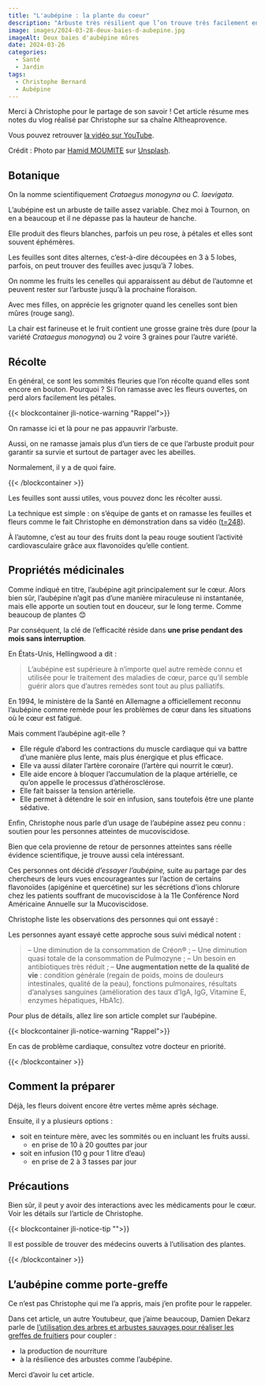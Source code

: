 ```yaml
---
title: "L'aubépine : la plante du coeur"
description: "Arbuste très résilient que l’on trouve très facilement en France, c’est aussi une plante utile pour certains maux dont nous souffrons et une quantité incroyable de nourriture pour les oiseaux l’hiver."
image: images/2024-03-28-deux-baies-d-aubepine.jpg
imageAlt: Deux baies d'aubépine mûres
date: 2024-03-26
categories:
  - Santé
  - Jardin
tags:
  - Christophe Bernard
  - Aubépine
---
```


Merci à Christophe pour le partage de son savoir !
Cet article résume mes notes du vlog réalisé par Christophe sur sa chaîne Altheaprovence.

<!-- more -->

Vous pouvez retrouver [la vidéo sur YouTube](https://www.youtube.com/watch?v=5R6yf7f-ch4).

Crédit : Photo par [Hamid MOUMITE](https://unsplash.com/@hamiid27?utm_content=creditCopyText&utm_medium=referral&utm_source=unsplash) sur [Unsplash](https://unsplash.com/photos/a-branch-with-berries-on-it-LiTD0HMBuUE?utm_content=creditCopyText&utm_medium=referral&utm_source=unsplash).

## Botanique

On la nomme scientifiquement _Crataegus monogyna_ ou _C. laevigata_.

L’aubépine est un arbuste de taille assez variable. Chez moi à Tournon, on en a beaucoup et il ne dépasse pas la hauteur de hanche.

Elle produit des fleurs blanches, parfois un peu rose, à pétales et elles sont souvent éphémères.

Les feuilles sont dites alternes, c’est-à-dire découpées en 3 à 5 lobes, parfois, on peut trouver des feuilles avec jusqu’à 7 lobes.

On nomme les fruits les cenelles qui apparaissent au début de l’automne et peuvent rester sur l’arbuste jusqu’à la prochaine floraison.

Avec mes filles, on apprécie les grignoter quand les cenelles sont bien mûres (rouge sang).

La chair est farineuse et le fruit contient une grosse graine très dure (pour la variété _Crataegus monogyna_) ou 2 voire 3 graines pour l’autre variété.

## Récolte

En général, ce sont les sommités fleuries que l’on récolte quand elles sont encore en bouton. Pourquoi ? Si l’on ramasse avec les fleurs ouvertes, on perd alors facilement les pétales.

{{< blockcontainer jli-notice-warning "Rappel">}}

On ramasse ici et là pour ne pas appauvrir l’arbuste.

Aussi, on ne ramasse jamais plus d’un tiers de ce que l’arbuste produit pour garantir sa survie et surtout de partager avec les abeilles.

Normalement, il y a de quoi faire.

{{< /blockcontainer >}}

Les feuilles sont aussi utiles, vous pouvez donc les récolter aussi.

La technique est simple : on s’équipe de gants et on ramasse les feuilles et fleurs comme le fait Christophe en démonstration dans sa vidéo ([t=248](https://youtu.be/5R6yf7f-ch4?si=FO09bsKZU6fb3iEX&t=248)).

À l’automne, c’est au tour des fruits dont la peau rouge soutient l’activité cardiovasculaire grâce aux flavonoïdes qu’elle contient.

## Propriétés médicinales

Comme indiqué en titre, l’aubépine agit principalement sur le cœur. Alors bien sûr, l’aubépine n’agit pas d’une manière miraculeuse ni instantanée, mais elle apporte un soutien tout en douceur, sur le long terme. Comme beaucoup de plantes 😊

Par conséquent, la clé de l’efficacité réside dans **une prise pendant des mois sans interruption**.

En États-Unis, Hellingwood a dit :

> L’aubépine est supérieure à n’importe quel autre remède connu et utilisée pour le traitement des maladies de cœur, parce qu’il semble guérir alors que d’autres remèdes sont tout au plus palliatifs.

En 1994, le ministère de la Santé en Allemagne a officiellement reconnu l’aubépine comme remède pour les problèmes de cœur dans les situations où le cœur est fatigué.

Mais comment l’aubépine agit-elle ?

- Elle régule d’abord les contractions du muscle cardiaque qui va battre d’une manière plus lente, mais plus énergique et plus efficace.
- Elle va aussi dilater l’artère coronaire (l’artère qui nourrit le cœur).
- Elle aide encore à bloquer l’accumulation de la plaque artérielle, ce qu’on appelle le processus d’athérosclérose.
- Elle fait baisser la tension artérielle.
- Elle permet à détendre le soir en infusion, sans toutefois être une plante sédative.

Enfin, Christophe nous parle d’un usage de l’aubépine assez peu connu : soutien pour les personnes atteintes de mucoviscidose.

Bien que cela provienne de retour de personnes atteintes sans réelle évidence scientifique, je trouve aussi cela intéressant.

Ces personnes ont décidé _d’essayer l’aubépine,_ suite au partage par des chercheurs de leurs vues encourageantes sur l’action de certains flavonoïdes (apigénine et quercétine) sur les sécrétions d’ions chlorure chez les patients souffrant de mucoviscidose à la 11e Conférence Nord Américaine Annuelle sur la Mucoviscidose.

Christophe liste les observations des personnes qui ont essayé :

Les personnes ayant essayé cette approche sous suivi médical notent :

> – Une diminution de la consommation de Créon® ;
> – Une diminution quasi totale de la consommation de Pulmozyne ;
> – Un besoin en antibiotiques très réduit ;
> – **Une augmentation nette de la qualité de vie** : condition générale (regain de poids, moins de douleurs intestinales, qualité de la peau), fonctions pulmonaires, résultats d’analyses sanguines (amélioration des taux d’IgA, IgG, Vitamine E, enzymes hépatiques, HbA1c).

Pour plus de détails, allez lire son article complet sur l’aubépine.

{{< blockcontainer jli-notice-warning "Rappel">}}

En cas de problème cardiaque, consultez votre docteur en priorité.

{{< /blockcontainer >}}

## Comment la préparer

Déjà, les fleurs doivent encore être vertes même après séchage.

Ensuite, il y a plusieurs options :

- soit en teinture mère, avec les sommités ou en incluant les fruits aussi.
  - en prise de 10 à 20 gouttes par jour
- soit en infusion (10 g pour 1 litre d’eau)
  - en prise de 2 à 3 tasses par jour

## Précautions

Bien sûr, il peut y avoir des interactions avec les médicaments pour le cœur. Voir les détails sur l’article de Christophe.

{{< blockcontainer jli-notice-tip "">}}

Il est possible de trouver des médecins ouverts à l’utilisation des plantes.

{{< /blockcontainer >}}

## L’aubépine comme porte-greffe

Ce n’est pas Christophe qui me l’a appris, mais j’en profite pour le rappeler.

Dans cet article, un autre Youtubeur, que j’aime beaucoup, Damien Dekarz parle de [l’utilisation des arbres et arbustes sauvages pour réaliser les greffes de fruitiers](../../2023-08/3-trucs-a-faire-en-aout-au-jardin/index.md) pour coupler :

- la production de nourriture
- à la résilience des arbustes comme l’aubépine.

Merci d’avoir lu cet article.
